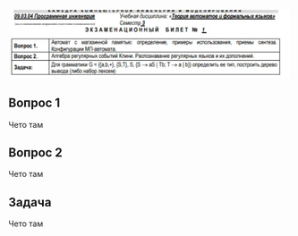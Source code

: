 
  

![image.png](2f11d10a-ed30-402f-8b46-5dc185faffe7.png)

  

## Вопрос 1

  

Чето там

  

## Вопрос 2

  

Чето там

  

## Задача

  

Чето там